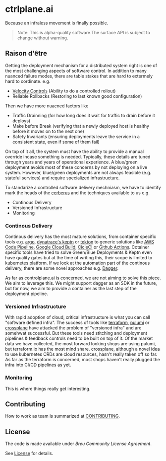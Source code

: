 # ctrlplane.ai

Because an infraless movement is finally possible.

> Note: This is alpha-quality software.The surface API is subject to change without warning.

## Raison d'être

Getting the deployment mechanism for a distributed system right is one of the most challenging aspects of software control. In addition to many nuanced failure modes, there are table stakes that are hard to extermely hard to cordinate. e.g.

- [Velocity Controls](https://exp-platform.com/Documents/2019%20TongXiaSumitBhardwajPavelDmitrievAleksanderFabijan_Safe-Velocity-ICSE-SEI.pdf) (Ability to do a controlled rollout)
- Reliable Rollbacks (Restoring to last known good configuration)

Then we have more nuacned factors like

- Traffic Drainning (for how long does it wait for traffic to drain before it deploys)
- Make before Break (verifying that a newly deployed host is healthy before it moves on to the next one)
- Safety Invariants (ensuring deployments leave the service in a consistent state, even if some of them fail)

On top of it all, the system must have the ability to provide a manual override incase something is needed. Typically, these details are tuned through years and years of operational experience. A blue/green deployment avoids most of these concerns by not deploying on a live system. However, blue/green deployments are not always feasible (e.g. stateful services) and require specialized infrastructure.

To standarize a controlled software delivery mechniasm, we have to identify mark the heads of the [cerberus](https://en.wikipedia.org/wiki/Cerberus) and the techniques available to us e.g.

- Continous Delivery
- Versioned Infrastructure
- Monitoring

### Continous Delivery

Continous delivery has the most mature solutions, from container specific tools e.g. [argo](https://argo-cd.readthedocs.io/en/stable/), [dynatrace's keptn](https://keptn.sh) or [tekton](https://tekton.dev) to generic solutions like [AWS Code Pipeline](https://aws.amazon.com/codepipeline/), [Google Cloud Build](https://cloud.google.com/build), [CicleCI](https://circleci.com) or [Github Actions](https://github.com/features/actions). Cotainer specific tools have tried to solve Green/Blue Deployments & Keptn even have quality gates but at the time of writing this, their scope is limited to kubernetes platform. If we look at the automation part of the continous delivery, there are some novel approaches e.g. [Dagger](https://dagger.io).

As far as controlplane.ai is concerned, we are not aiming to solve this piece. We aim to leverage this. We might support dagger as an SDK in the future, but for now, we aim to provide a container as the last step of the deployment pipeline.

### Versioned Infrastructure

With rapid adoption of cloud, critical infrastructure is what you can call "software defined infra". The success of tools like [terraform](https://terraform.io), [pulumi](https://pulumi.com) or [crossplane](https://crossplane.io) have attacked the problem of "versioned infra" and are somehwat successful. But these tools need stitching and deployment pipelines & feedback controls need to be built on top of it. Of the market data we have collected, the most forward looking shops are using pulumi, but terraform.io has the most mind share. crossplane, although a novel idea to use kubernetes CRDs are cloud resources, hasn't really taken off so far. As far as the terraform is concerned, most shops haven't really plugged the infra into CI/CD pipelines as yet.

### Monitoring

This is where things really get interesting.

## Contributing

How to work as team is summarized at [CONTRIBUTING](./CONTRIBUTING.md).

## License

The code is made available under _Breu Community License Agreement_.

See [License](./LICENSE) for details.
